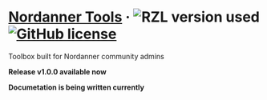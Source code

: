 # [Nordanner Tools](https://nordanner.raziel.dev) &middot; ![RZL version used](https://img.shields.io/badge/rzl-v1.0.0-blue) [![GitHub license](https://img.shields.io/github/license/Raziel2244/nord)](https://github.com/Raziel2244/nord)

Toolbox built for Nordanner community admins

**Release v1.0.0 available now**

__Documetation is being written currently__

